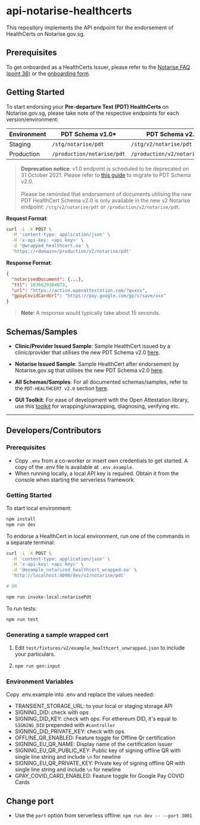 # api-notarise-healthcerts

This repository implements the API endpoint for the endorsement of HealthCerts on Notarise.gov.sg.

## Prerequisites

To get onboarded as a HealthCerts Issuer, please refer to the [Notarise FAQ (point 36)](https://www.notarise.gov.sg/faq#medfac) or the [onboarding form](https://go.gov.sg/whitelist-healthcerts-clinics).

## Getting Started

To start endorsing your **Pre-departure Test (PDT) HealthCerts** on Notarise.gov.sg, please take note of the respective endpoints for each version/environment:

| **Environment** | **PDT Schema v1.0**\*      | **PDT Schema v2.0**           |
| --------------- | -------------------------- | ----------------------------- |
| Staging         | `/stg/notarise/pdt`        | `/stg/v2/notarise/pdt`        |
| Production      | `/production/notarise/pdt` | `/production/v2/notarise/pdt` |

> **Deprecation notice**: v1.0 endpoint is scheduled to be deprecated on 31 October 2021. Please refer to [this guide](https://github.com/Open-Attestation/schemata/pull/38) to migrate to PDT Schema v2.0.<br/><br/>Please be reminded that endorsement of documents utilising the new PDT HealthCert Schema v2.0 is only available in the new v2 Notarise endpoint: `/stg/v2/notarise/pdt` or `/production/v2/notarise/pdt`.

**Request Format**:

```sh
curl -i -X POST \
  -H 'content-type: application/json' \
  -H 'x-api-key: <api key>' \
  -d '@wrapped_healthcert.oa' \
  'https://<domain>/production/v2/notarise/pdt'
```

**Response Format**:

```json
{
  "notarisedDocument": {...},
  "ttl": 1636629304073,
  "url": "https://action.openattestation.com/?q=xxx",
  "gpayCovidCardUrl": "https://pay.google.com/gp/v/save/xxx"
}
```

> **Note**: A response would typically take about 15 seconds.

## Schemas/Samples

- **Clinic/Provider Issued Sample**: Sample HealthCert issued by a clinic/provider that utilises the new PDT Schema v2.0 [here](https://schemata.openattestation.com/sg/gov/moh/pdt-healthcert/2.0/clinic-provider-wrapped.json).

- **Notarise Issued Sample**: Sample HealthCert after endorsement by Notarise.gov.sg that utilises the new PDT Schema v2.0 [here](https://schemata.openattestation.com/sg/gov/moh/pdt-healthcert/2.0/endorsed-wrapped.json).

- **All Schemas/Samples**: For all documented schemas/samples, refer to the `PDT-HEALTHCERT v2.0` section [here](https://schemata.openattestation.com>).

- **GUI Toolkit**: For ease of development with the Open Attestation library, use this [toolkit](https://toolkit.openattestation.com) for wrapping/unwrapping, diagnosing, verifying etc.

---

## Developers/Contributors

### Prerequisites

- Copy `.env` from a co-worker or insert own credentials to get started. A copy of the .env file is available at `.env.example`.
- When running locally, a local API key is required. Obtain it from the console when starting the serverless framework.

### Getting Started

To start local environment:

```sh
npm install
npm run dev
```

To endorse a HealthCert in local environment, run one of the commands in a separate terminal:

```sh
curl -i -X POST \
  -H 'content-type: application/json' \
  -H 'x-api-key: <api key>' \
  -d '@example_notarized_healthcert_wrapped.oa' \
  'http://localhost:4000/dev/v2/notarise/pdt'

# OR

npm run invoke-local:notarisePdt
```

To run tests:

```sh
npm run test
```

### Generating a sample wrapped cert

1. Edit `test/fixtures/v2/example_healthcert_unwrapped.json` to include your particulars.

2. ```sh
   npm run gen:input
   ```

### Environment Variables

Copy .env.example into .env and replace the values needed:

- TRANSIENT_STORAGE_URL: to your local or staging storage API
- SIGNING_DID: check with ops
- SIGNING_DID_KEY: check wth ops. For ethereum DID, it's equal to `SIGNING_DID` prepended with `#controller`
- SIGNING_DID_PRIVATE_KEY: check with ops
- OFFLINE_QR_ENABLED: Feature toggle for Offline Qr certification
- SIGNING_EU_QR_NAME: Display name of the certification issuer
- SIGNING_EU_QR_PUBLIC_KEY: Public key of signing offline QR with single line string and include `\n` for newline
- SIGNING_EU_QR_PRIVATE_KEY: Private key of signing offline QR with single line string and include `\n` for newline
- GPAY_COVID_CARD_ENABLED: Feature toggle for Google Pay COVID Cards

## Change port

- Use the `port` option from serverless offline: `npm run dev -- --port 3001`

